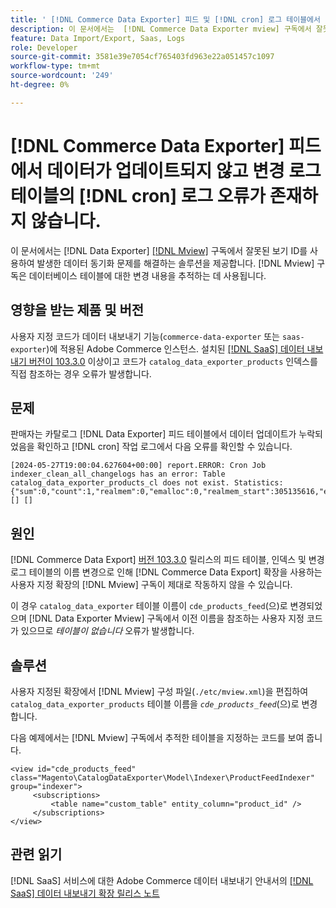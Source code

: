 ```yaml
---
title: ' [!DNL Commerce Data Exporter] 피드 및 [!DNL cron] 로그 테이블에서 업데이트되지 않은 데이터 수정 오류가 존재하지 않습니다.'
description: 이 문서에서는  [!DNL Commerce Data Exporter mview] 구독에서 잘못된 보기 ID를 사용하여 발생한 데이터 동기화 문제를 해결하는 솔루션을 제공합니다.
feature: Data Import/Export, Saas, Logs
role: Developer
source-git-commit: 3581e39e7054cf765403fd963e22a051457c1097
workflow-type: tm+mt
source-wordcount: '249'
ht-degree: 0%

---
```


# [!DNL Commerce Data Exporter] 피드에서 데이터가 업데이트되지 않고 변경 로그 테이블의 [!DNL cron] 로그 오류가 존재하지 않습니다.

이 문서에서는 [!DNL Data Exporter] [[!DNL Mview]](https://developer.adobe.com/commerce/php/development/components/indexing/#mview) 구독에서 잘못된 보기 ID를 사용하여 발생한 데이터 동기화 문제를 해결하는 솔루션을 제공합니다. [!DNL Mview] 구독은 데이터베이스 테이블에 대한 변경 내용을 추적하는 데 사용됩니다.

## 영향을 받는 제품 및 버전

사용자 지정 코드가 데이터 내보내기 기능(`commerce-data-exporter` 또는 `saas-exporter`)에 적용된 Adobe Commerce 인스턴스. 설치된 [[!DNL SaaS] 데이터 내보내기 버전이 103.3.0](https://experienceleague.adobe.com/en/docs/commerce-merchant-services/saas-data-export/release-notes#release-6) 이상이고 코드가 `catalog_data_exporter_products` 인덱스를 직접 참조하는 경우 오류가 발생합니다.

## 문제

판매자는 카탈로그 [!DNL Data Exporter] 피드 테이블에서 데이터 업데이트가 누락되었음을 확인하고 [!DNL cron] 작업 로그에서 다음 오류를 확인할 수 있습니다.

```
[2024-05-27T19:00:04.627604+00:00] report.ERROR: Cron Job indexer_clean_all_changelogs has an error: Table catalog_data_exporter_products_cl does not exist. Statistics: {"sum":0,"count":1,"realmem":0,"emalloc":0,"realmem_start":305135616,"emalloc_start":283210384} [] [] 
```

## 원인

[!DNL Commerce Data Export] [버전 103.3.0](https://experienceleague.adobe.com/en/docs/commerce-merchant-services/saas-data-export/release-notes#release-9) 릴리스의 피드 테이블, 인덱스 및 변경 로그 테이블의 이름 변경으로 인해 [!DNL Commerce Data Export] 확장을 사용하는 사용자 지정 확장의 [!DNL Mview] 구독이 제대로 작동하지 않을 수 있습니다.

이 경우 `catalog_data_exporter` 테이블 이름이 `cde_products_feed`(으)로 변경되었으며 [!DNL Data Exporter Mview] 구독에서 이전 이름을 참조하는 사용자 지정 코드가 있으므로 *테이블이 없습니다* 오류가 발생합니다.

## 솔루션

사용자 지정된 확장에서 [!DNL Mview] 구성 파일(```./etc/mview.xml```)을 편집하여 `catalog_data_exporter_products` 테이블 이름을 *`cde_products_feed`*(으)로 변경합니다.

다음 예제에서는 [!DNL Mview] 구독에서 추적한 테이블을 지정하는 코드를 보여 줍니다.

```
<view id="cde_products_feed" class="Magento\CatalogDataExporter\Model\Indexer\ProductFeedIndexer" group="indexer">
     <subscriptions>
         <table name="custom_table" entity_column="product_id" />
     </subscriptions>
</view>
```

## 관련 읽기

[!DNL SaaS] 서비스에 대한 Adobe Commerce 데이터 내보내기 안내서의 [[!DNL SaaS] 데이터 내보내기 확장 릴리스 노트](https://experienceleague.adobe.com/en/docs/commerce-merchant-services/saas-data-export/release-notes)
